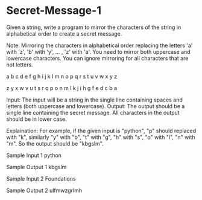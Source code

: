 # Secret-Message-1

Given a string, write a program to mirror the characters of the string in alphabetical order to create a secret message.

Note: Mirroring the characters in alphabetical order replacing the letters 'a' with 'z', 'b' with 'y', ... , 'z' with 'a'. You need to mirror both uppercase and lowercase characters. You can ignore mirroring for all characters that are not letters.

a b c d e f g h i j k l m n o p q r s t u v w x y z

z y x w v u t s r q p o n m l k j i h g f e d c b a


Input: The input will be a string in the single line containing spaces and letters (both uppercase and lowercase).
Output: The output should be a single line containing the secret message. All characters in the output should be in lower case.

Explaination:
For example, if the given input is "python", "p" should replaced with "k", similarly "y" with "b", "t" with "g", "h" with "s", "o" with "l", "n" with "m". So the output should be "kbgslm".

Sample Input 1
python

Sample Output 1
kbgslm

Sample Input 2
Foundations

Sample Output 2
ulfmwzgrlmh
